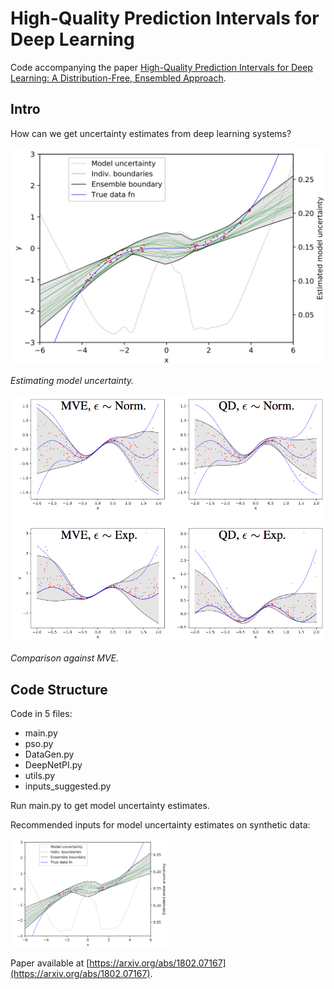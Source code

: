 # High-Quality Prediction Intervals for Deep Learning

Code accompanying the paper [High-Quality Prediction Intervals for Deep Learning: A Distribution-Free, Ensembled Approach](https://arxiv.org/abs/1802.07167).


## Intro

How can we get uncertainty estimates from deep learning systems? 

<img width="700" src="images/intro_model_unc.png">

_Estimating model uncertainty._

<img width="700" src="images/intro_4_grid.png">

_Comparison against MVE._


## Code Structure

Code in 5 files:

* main.py
* pso.py
* DataGen.py
* DeepNetPI.py
* utils.py
* inputs_suggested.py

Run main.py to get model uncertainty estimates.

Recommended inputs for model uncertainty estimates on synthetic data:


<img width="250" src="images/intro_model_unc.png">


Paper available at [https://arxiv.org/abs/1802.07167](https://arxiv.org/abs/1802.07167).
